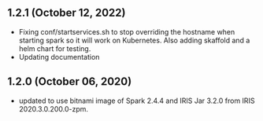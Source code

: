 ## 1.2.1 (October 12, 2022)
  - Fixing conf/startservices.sh to stop overriding the hostname when starting spark so it will work on Kubernetes. Also adding skaffold and a helm chart for testing.
  - Updating documentation

## 1.2.0 (October 06, 2020)
  - updated to use bitnami image of Spark 2.4.4 and IRIS Jar 3.2.0 from IRIS 2020.3.0.200.0-zpm.

